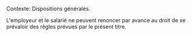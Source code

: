 Contexte: Dispositions générales.

L'employeur et le salarié ne peuvent renoncer par avance au droit de se prévaloir des règles prévues par le présent titre.